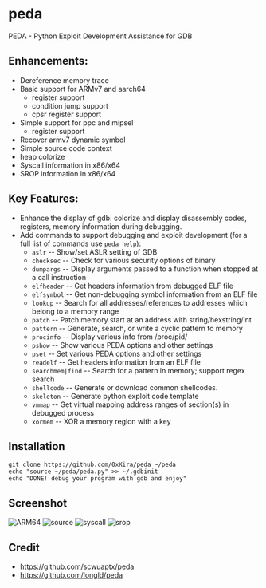 peda
====

PEDA - Python Exploit Development Assistance for GDB

## Enhancements:
* Dereference memory trace
* Basic support for ARMv7 and aarch64
  * register support
  * condition jump support
  * cpsr register support
* Simple support for ppc and mipsel
  * register support
* Recover armv7 dynamic symbol
* Simple source code context
* heap colorize
* Syscall information in x86/x64
* SROP information in x86/x64

## Key Features:
* Enhance the display of gdb: colorize and display disassembly codes, registers, memory information during debugging.
* Add commands to support debugging and exploit development (for a full list of commands use `peda help`):
  * `aslr` -- Show/set ASLR setting of GDB
  * `checksec` -- Check for various security options of binary
  * `dumpargs` -- Display arguments passed to a function when stopped at a call instruction
  * `elfheader` -- Get headers information from debugged ELF file
  * `elfsymbol` -- Get non-debugging symbol information from an ELF file
  * `lookup` -- Search for all addresses/references to addresses which belong to a memory range
  * `patch` -- Patch memory start at an address with string/hexstring/int
  * `pattern` -- Generate, search, or write a cyclic pattern to memory
  * `procinfo` -- Display various info from /proc/pid/
  * `pshow` -- Show various PEDA options and other settings
  * `pset` -- Set various PEDA options and other settings
  * `readelf` -- Get headers information from an ELF file
  * `searchmem|find` -- Search for a pattern in memory; support regex search
  * `shellcode` -- Generate or download common shellcodes.
  * `skeleton` -- Generate python exploit code template
  * `vmmap` -- Get virtual mapping address ranges of section(s) in debugged process
  * `xormem` -- XOR a memory region with a key

## Installation

    git clone https://github.com/0xKira/peda ~/peda
    echo "source ~/peda/peda.py" >> ~/.gdbinit
    echo "DONE! debug your program with gdb and enjoy"

## Screenshot
![ARM64](http://i.imgur.com/iValQBY.png)
![source](http://i.imgur.com/SPBVT7q.png)
![syscall](http://i.imgur.com/AU0jixi.png)
![srop](http://i.imgur.com/l6F6k1N.png)

## Credit

- https://github.com/scwuaptx/peda
- https://github.com/longld/peda
